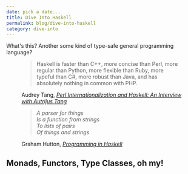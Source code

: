 ```yaml
---
date: pick a date...
title: Dive Into Haskell
permalink: blog/dive-into-haskell
category: dive-into
---
```


What's this? Another some kind of type-safe general programming language?

<!--more-->

<figure class="quote">
<blockquote>Haskell is faster than C++, more concise than Perl, more regular than Python, more flexible than Ruby, more typeful than C#, more robust than Java, and has absolutely nothing in common with PHP.</blockquote>
<figcaption class="citation"><span>Audrey Tang, <cite><a href="http://www.perl.com/pub/a/2005/09/08/autrijus-tang.html?page=2">Perl Internationalization and Haskell: An Interview with Autrijus Tang</a></cite></span></figcaption>
</figure>

<figure class="quote">
<blockquote style="font-style: italic">A parser for things<br />
Is a function from strings<br />
To lists of pairs<br />
Of things and strings</blockquote>
<figcaption class="citation"><span>Graham Hutton, <cite><a href="http://www.cs.nott.ac.uk/~pszgmh/pih.html">Programming in Haskell</a></cite></span></figcaption>
</figure>

## Monads, Functors, Type Classes, oh my!
